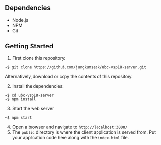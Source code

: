 ## Dependencies

* Node.js
* NPM
* Git

## Getting Started

1. First clone this repository:

```
~$ git clone https://github.com/jungkumseok/ubc-vsp18-server.git
```
Alternatively, download or copy the contents of this repository.

2. Install the dependencies:

```
~$ cd ubc-vsp18-server
~$ npm install
```

3. Start the web server

```
~$ npm start
```

4. Open a browser and navigate to `http://localhost:3000/`
5. The `public` directory is where the client application is served from. Put your application code here along with the `index.html` file.